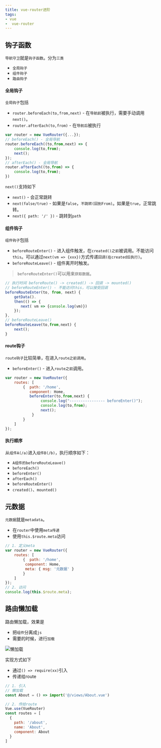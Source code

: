 ```yaml
---
title: vue-router进阶
tags:
- vue
-  vue-router
---
```

## 钩子函数

`导航守卫`就是`钩子函数`。分为`三类`

- `全局钩子`
- `组件钩子`
- `路由钩子`

#### 全局钩子 

`全局钩子`包括

- `router.beforeEach(to,from,next)` - 在`导航前`被执行，需要手动调用`next()`。
- `router.afterEach(to,from)` - 在`导航后`被执行

```js
var router = new VueRouter({...});
// beforeEach() - 全局导航 
router.beforeEach((to,from,next) => {
	console.log(to,from);
	next();
});
// afterEach() - 全局导航
router.afterEach((to,from) => {
    console.log(to,from);
})
```

`next()`支持如下

- `next()` - 会正常跳转
- `next(false/true)` - 如果是`false`，`不跳转(回到From)`。如果是`true`，正常跳转。
- `next({ path: '/' })` - 跳转到`path`

#### 组件钩子

`组件钩子`包括

- `beforeRouteEnter()` - 进入组件触发，在`created()之前`被调用。不能访问`this`。可以通过`next(vm => {xxx})`方式传递`回调(在created后执行)`。
- `beforeRouteLeave()` - 组件离开时触发。

> `beforeRouteEnter()`可以用来`获取数据`。

```js
// 执行时间 beforeRoute() -> created() -> 回调 -> mounted() 
// beforeRouteEnter() - 不能访问this，可以接受回调
beforeRouteEnter(to, from, next) {
    getData().
    then(() => {
       next( vm => {console.log(vm)}) 
    });
},
// beforeRouteLeave()
beforeRouteLeave(to,from,next) {
	next();
}
```

#### route钩子

`route钩子`比较简单，在进入`route之前调用`。

- `beforeEnter()` - 进入`route之前`调用。

```js
var router = new VueRouter({
    routes: [
        {  path: '/home',
           component: Home,
           beforeEnter(to,from,next) {
                console.log("---------------- beforeEnter()");
                console.log(to,from);
                next();
            }
        }
    ]
});
```

#### 执行顺序

从`组件A(/a)`进入`组件B(/b)`，执行顺序如下：

- `A组件的beforeRouteLeave()`
- `beforeEach()`
- `beforeEnter()`
- `afterEach()`
- `beforeRouteEnter()`
- `created()`、`mounted()`



## 元数据

`元数据`就是`metadata`。

- 在`router`中使用`meta传递`
- 使用`this.$route.meta`访问

```js
// 1. 定义meta
var router = new VueRouter({
    routes: [
        {  path: '/home',
         component: Home,
         meta: { msg: '元数据' }  
        }
    ]
});
// 2. 访问
console.log(this.$route.meta);
```



## 路由懒加载

路由懒加载，效果是

- 把`组件`分离成`js`
- 需要的时候，进行`加载`

![懒加载](https://cdn.jsdelivr.net/gh/yuki-2021/picx-images@master/vue/路由懒加载.4zqoctu5leg0.gif)

实现方式如下

- 通过`() => require(xx)`引入
- 传递给route

```js
// 1. 引入
// 懒加载
const About = () => import('@/views/About.vue')

// 2. 传给route
Vue.use(VueRouter)
const routes = [
  {
    path: '/about',
    name: 'About',
    component: About
  }
]
```

